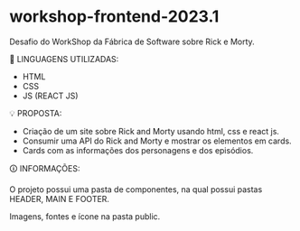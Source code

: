 # workshop-frontend-2023.1
Desafio do WorkShop da Fábrica de Software sobre Rick e Morty.

🔨 LINGUAGENS UTILIZADAS: 

- HTML
- CSS 
- JS (REACT JS)

💡 PROPOSTA:

- Criação de um site sobre Rick and Morty usando html, css e react js.
- Consumir uma API do Rick and Morty e mostrar os elementos em cards.
- Cards com as informações dos personagens e dos episódios.

🛈 INFORMAÇÕES:

O projeto possui uma pasta de componentes, na qual possui pastas HEADER, MAIN E FOOTER.

Imagens, fontes e ícone na pasta public. 
